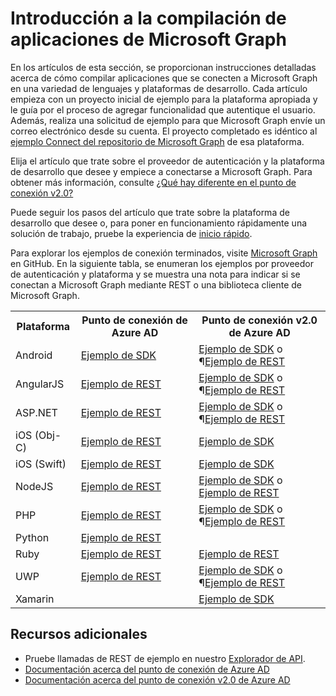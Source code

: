 # <a name="getting-started-building-microsoft-graph-apps"></a>Introducción a la compilación de aplicaciones de Microsoft Graph

En los artículos de esta sección, se proporcionan instrucciones detalladas acerca de cómo compilar aplicaciones que se conecten a Microsoft Graph en una variedad de lenguajes y plataformas de desarrollo. Cada artículo empieza con un proyecto inicial de ejemplo para la plataforma apropiada y le guía por el proceso de agregar funcionalidad que autentique el usuario. Además, realiza una solicitud de ejemplo para que Microsoft Graph envíe un correo electrónico desde su cuenta. El proyecto completado es idéntico al [ejemplo Connect del repositorio de Microsoft Graph](https://github.com/microsoftgraph?utf8=%E2%9C%93&query=connect) de esa plataforma.

Elija el artículo que trate sobre el proveedor de autenticación y la plataforma de desarrollo que desee y empiece a conectarse a Microsoft Graph. Para obtener más información, consulte [¿Qué hay diferente en el punto de conexión v2.0?](https://docs.microsoft.com/en-us/azure/active-directory/develop/active-directory-v2-compare)

Puede seguir los pasos del artículo que trate sobre la plataforma de desarrollo que desee o, para poner en funcionamiento rápidamente una solución de trabajo, pruebe la experiencia de [inicio rápido](https://developer.microsoft.com/graph/quick-start).

Para explorar los ejemplos de conexión terminados, visite [Microsoft Graph](https://github.com/microsoftgraph) en GitHub. En la siguiente tabla, se enumeran los ejemplos por proveedor de autenticación y plataforma y se muestra una nota para indicar si se conectan a Microsoft Graph mediante REST o una biblioteca cliente de Microsoft Graph.

<table>
  <tr>
    <th>Plataforma</th>
    <th>Punto de conexión de Azure AD</th> 
    <th>Punto de conexión v2.0 de Azure AD</th>
  </tr>
  <tr>
    <td>Android</td>
    <td>
        <a href="https://github.com/microsoftgraph/android-java-connect-sample/tree/last_v1_auth">Ejemplo de SDK</a>
    </td> 
        <td>
                <a href="https://github.com/microsoftgraph/android-java-connect-sample">Ejemplo de SDK</a> o ¶<a href="https://github.com/microsoftgraph/android-java-connect-rest-sample">Ejemplo de REST</a>
    </td> 
  </tr>
  <tr>
    <td>AngularJS</td>
    <td>
        <a href="https://github.com/microsoftgraph/angular-connect-rest-sample/tree/last_v1_auth">Ejemplo de REST</a>
    </td> 
        <td>
        <a href="https://github.com/microsoftgraph/angular-connect-sample">Ejemplo de SDK</a> o ¶<a href="https://github.com/microsoftgraph/angular-connect-rest-sample">Ejemplo de REST</a>
    </td> 
  </tr>
  <tr>
    <td>ASP.NET</td>
    <td>
        <a href="https://github.com/microsoftgraph/aspnet-connect-rest-sample/tree/last_v1_auth">Ejemplo de REST</a>
    </td>     
    <td>
        <a href="https://github.com/microsoftgraph/aspnet-connect-sample">Ejemplo de SDK</a> o ¶<a href="https://github.com/microsoftgraph/aspnet-connect-rest-sample">Ejemplo de REST</a>
    </td> 
  </tr>
  <tr>
    <td>iOS (Obj-C)</td>
    <td>
        <a href="https://github.com/microsoftgraph/ios-objectivec-connect-rest-sample">Ejemplo de REST</a>
    </td>     
    <td>
        <a href="https://github.com/microsoftgraph/ios-objectivec-connect-sample">Ejemplo de SDK</a>
    </td> 
  </tr>
  <tr>
    <td>iOS (Swift)</td>
    <td>
        <a href="https://github.com/microsoftgraph/ios-swift-connect-rest-sample">Ejemplo de REST</a>
    </td>     
    <td>
        <a href="https://github.com/microsoftgraph/ios-swift-connect-sample">Ejemplo de SDK</a>
    </td> 
  </tr>
  <tr>
    <td>NodeJS</td>
    <td>
        <a href="https://github.com/microsoftgraph/nodejs-connect-rest-sample/tree/last_v1_auth">Ejemplo de REST</a>
    </td>     
    <td>    
        <a href="https://github.com/microsoftgraph/nodejs-connect-sample">Ejemplo de SDK</a> o <a href="https://github.com/microsoftgraph/nodejs-connect-rest-sample">Ejemplo de REST</a>
    </td> 
  </tr>
  <tr>
    <td>PHP</td>
    <td>
        <a href="https://github.com/microsoftgraph/php-connect-rest-sample/tree/last_v1_auth">Ejemplo de REST</a>
    </td>     
    <td>
            <a href="https://github.com/microsoftgraph/php-connect-sample">Ejemplo de SDK</a> o ¶<a href="https://github.com/microsoftgraph/php-connect-rest-sample">Ejemplo de REST</a>
    </td> 
  </tr>
  <tr>
    <td>Python</td>
    <td>
        <a href="https://github.com/microsoftgraph/python3-connect-rest-sample">Ejemplo de REST</a>
    </td>     
    <td>
    </td> 
  </tr>
  <tr>
    <td>Ruby</td>
    <td>
        <a href="https://github.com/microsoftgraph/ruby-connect-rest-sample/tree/last_v1_auth">Ejemplo de REST</a>
    </td>     
    <td>
        <a href="https://github.com/microsoftgraph/ruby-connect-rest-sample">Ejemplo de REST</a>
    </td> 
  </tr>
  <tr>
    <td>UWP</td>
    <td>
        <a href="https://github.com/microsoftgraph/uwp-csharp-connect-rest-sample/tree/last_v1_auth">Ejemplo de REST</a>
    </td>     
    <td>
        <a href="https://github.com/microsoftgraph/uwp-csharp-connect-sample">Ejemplo de SDK</a> o ¶<a href="https://github.com/microsoftgraph/uwp-csharp-connect-rest-sample">Ejemplo de REST</a>
    </td> 
  </tr>
  <tr>
    <td>Xamarin</td>
    <td>
    </td>     
    <td>
        <a href="https://github.com/microsoftgraph/xamarin-csharp-connect-sample">Ejemplo de SDK</a>
    </td> 
  </tr>
</table>

## <a name="see-also"></a>Recursos adicionales

- Pruebe llamadas de REST de ejemplo en nuestro [Explorador de API](https://graph.microsoft.io/graph-explorer).
- [Documentación acerca del punto de conexión de Azure AD](https://docs.microsoft.com/en-us/azure/active-directory/develop/active-directory-developers-guide)
- [Documentación acerca del punto de conexión v2.0 de Azure AD](https://docs.microsoft.com/en-us/azure/active-directory/develop/active-directory-appmodel-v2-overview)
